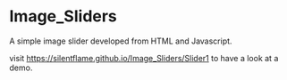 # Image_Sliders
A simple image slider developed from HTML and Javascript.

visit https://silentflame.github.io/Image_Sliders/Slider1 to have a look at a demo.
